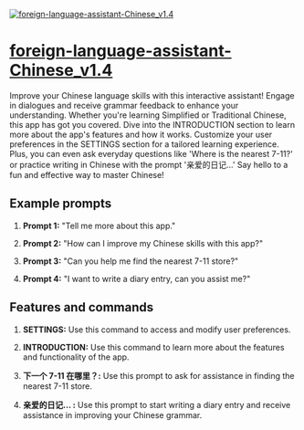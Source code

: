 [![foreign-language-assistant-Chinese_v1.4](https://files.oaiusercontent.com/file-CRk5XzzPg9oKDC8pFzz5h6Un?se=2123-10-19T01%3A33%3A01Z&sp=r&sv=2021-08-06&sr=b&rscc=max-age%3D31536000%2C%20immutable&rscd=attachment%3B%20filename%3D08e58297-11a5-4b71-ac09-620292241b6c.png&sig=USCLhEfx7xyA5WagHESgWTjcPy5xnyChMU0ZX7JZgz8%3D)](https://chat.openai.com/g/g-xoOcfNK07-foreign-language-assistant-chinese-v1-4)

# [foreign-language-assistant-Chinese_v1.4](https://chat.openai.com/g/g-xoOcfNK07-foreign-language-assistant-chinese-v1-4)

Improve your Chinese language skills with this interactive assistant! Engage in dialogues and receive grammar feedback to enhance your understanding. Whether you're learning Simplified or Traditional Chinese, this app has got you covered. Dive into the INTRODUCTION section to learn more about the app's features and how it works. Customize your user preferences in the SETTINGS section for a tailored learning experience. Plus, you can even ask everyday questions like 'Where is the nearest 7-11?' or practice writing in Chinese with the prompt '亲爱的日记...' Say hello to a fun and effective way to master Chinese!

## Example prompts

1. **Prompt 1:** "Tell me more about this app."

2. **Prompt 2:** "How can I improve my Chinese skills with this app?"

3. **Prompt 3:** "Can you help me find the nearest 7-11 store?"

4. **Prompt 4:** "I want to write a diary entry, can you assist me?"

## Features and commands

1. **SETTINGS:** Use this command to access and modify user preferences. 

2. **INTRODUCTION:** Use this command to learn more about the features and functionality of the app.

3. **下一个 7-11 在哪里？:** Use this prompt to ask for assistance in finding the nearest 7-11 store.

4. **亲爱的日记... :** Use this prompt to start writing a diary entry and receive assistance in improving your Chinese grammar.